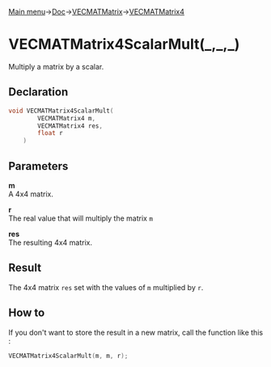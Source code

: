 [Main menu](../../../../Readme.md)->[Doc](../../../VECMATKit.md)->[VECMATMatrix](../../VECMATMatrix.md)->[VECMATMatrix4](../../VECMATMatrix4.md)

# VECMATMatrix4ScalarMult(\_,\_,\_)
Multiply a matrix by a scalar.

## **Declaration**
```C
void VECMATMatrix4ScalarMult(
		VECMATMatrix4 m,
		VECMATMatrix4 res,
		float r
	)
```


## **Parameters**
**m**  
A 4x4  matrix.

**r**  
The real value that will multiply the matrix `m`

**res**  
The resulting 4x4 matrix.


## **Result**
The 4x4 matrix `res` set with the values of `m` multiplied by `r`.

## How to
If you don't want to store the result in a new matrix, call the function like this :

```C
VECMATMatrix4ScalarMult(m, m, r);
```
